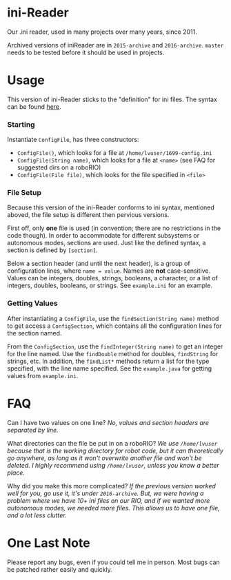# ini-Reader

Our .ini reader, used in many projects over many years, since 2011.

Archived versions of iniReader are in `2015-archive` and `2016-archive`. `master` needs to be tested before it should be used in projects.

# Usage

This version of ini-Reader sticks to the "definition" for ini files. The syntax can be found [here](https://en.wikipedia.org/wiki/INI_file).

### Starting

Instantiate `ConfigFile`, has three constructors:
- `ConfigFile()`, which looks for a file at `/home/lvuser/1699-config.ini`
- `ConfigFile(String name)`, which looks for a file at `<name>` (see FAQ for suggested dirs on a roboRIO)
- `ConfigFile(File file)`, which looks for the file specified in `<file>`

### File Setup

Because this version of the ini-Reader conforms to ini syntax, mentioned aboved, the file setup is different then pervious versions.

First off, only **one** file is used (in convention; there are no restrictions in the code though). In order to accommodate for different subsystems or autonomous modes, sections are used. Just like the defined syntax, a section is defined by `[section]`.

Below a section header (and until the next header), is a group of configuration lines, where `name = value`. Names are **not** case-sensitive. Values can be integers, doubles, strings, booleans, a character, or a list of integers, doubles, booleans,  or strings. See `example.ini` for an example.

### Getting Values

After instantiating a `ConfigFile`, use the `findSection(String name)` method to get access a `ConfigSection`, which contains all the configuration lines for the section named.

From the `ConfigSection`, use the `findInteger(String name)` to get an integer for the line named. Use the `findDouble` method for doubles, `findString` for strings, etc. In addition, the `findList*` methods return a list for the type specified, with the line name specified. See the `example.java` for getting values from `example.ini`.

# FAQ

Can I have two values on one line? *No, values and section headers are separated by line.*

What directories can the file be put in on a roboRIO? *We use `/home/lvuser` because that is the working directory for robot code, but it can theoretically go anywhere, as long as it won't overwrite another file and won't be deleted. I highly recommend using `/home/lvuser`, unless you know a better place.*

Why did you make this more complicated? *If the previous version worked well for you, go use it, it's under `2016-archive`. But, we were having a problem where we have 10+ ini files on our RIO, and if we wanted more autonomous modes, we needed more files. This allows us to have one file, and a lot less clutter.*

# One Last Note

Please report any bugs, even if you could tell me in person. Most bugs can be patched rather easily and quickly.
